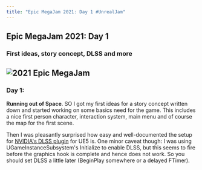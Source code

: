 ```yaml
---
title: "Epic MegaJam 2021: Day 1 #UnrealJam"
---
```

## Epic MegaJam 2021: Day 1
### First ideas, story concept, DLSS and more
![2021 Epic MegaJam](https://img.itch.zone/aW1nLzY2NjA3NTUucG5n/original/dg2jZN.png "2021 Epic MegaJam #UnrealJam")
---


### Day 1:

**Running out of Space**. SO I got my first ideas for a story concept written down and started working on some basics need for the game. This includes a nice first person character, interaction system, main menu and of course the map for the first scene.


Then I was pleasantly surprised how easy and well-documented the setup for [NVIDIA's DLSS plugin](https://developer.nvidia.com/dlss-getting-started) for UE5 is. One minor caveat though: I was using UGameInstanceSubsystem's Initialize to enable DLSS, but this seems to fire before the graphics hook is complete and hence does not work. So you should set DLSS a little later (BeginPlay somewhere or a delayed FTimer).